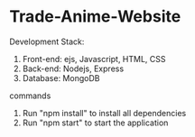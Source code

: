 # Trade-Anime-Website

Development Stack:
1. Front-end: ejs, Javascript, HTML, CSS
2. Back-end: Nodejs, Express
3. Database: MongoDB

commands
1. Run "npm install" to install all dependencies
2. Run "npm start" to start the application
